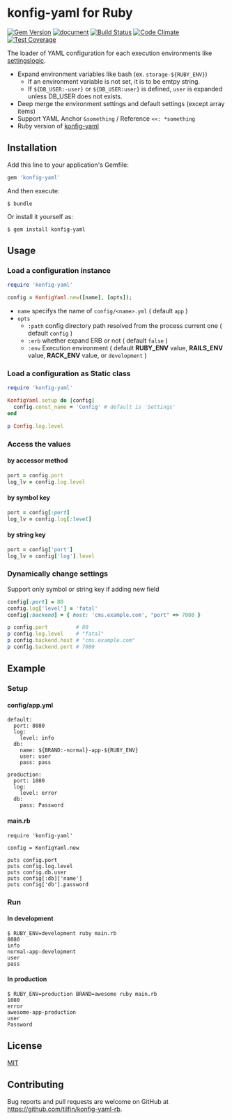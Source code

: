 # konfig-yaml for Ruby

[![Gem Version](https://badge.fury.io/rb/konfig-yaml.svg)](https://badge.fury.io/rb/konfig-yaml)
[![document](https://img.shields.io/badge/document-1.0.0-green.svg)](http://www.rubydoc.info/gems/konfig-yaml/)
[![Build Status](https://travis-ci.org/tilfin/konfig-yaml-rb.svg?branch=master)](https://travis-ci.org/tilfin/konfig-yaml-rb)
[![Code Climate](https://codeclimate.com/github/tilfin/konfig-yaml-rb/badges/gpa.svg)](https://codeclimate.com/github/tilfin/konfig-yaml-rb)
[![Test Coverage](https://codeclimate.com/github/tilfin/konfig-yaml-rb/badges/coverage.svg)](https://codeclimate.com/github/tilfin/konfig-yaml-rb/coverage)

The loader of YAML configuration for each execution environments like [settingslogic](https://github.com/settingslogic/settingslogic).

- Expand environment variables like bash (ex. `storage-${RUBY_ENV}`)
    - If an environment variable is not set, it is to be emtpy string.
    - If `${DB_USER:-user}` or `${DB_USER:user}` is defined, `user` is expanded unless DB_USER does not exists.
- Deep merge the environment settings and default settings (except array items)
- Support YAML Anchor `&something` / Reference `<<: *something`
- Ruby version of [konfig-yaml](https://github.com/tilfin/konfig-yaml)

## Installation

Add this line to your application's Gemfile:

```ruby
gem 'konfig-yaml'
```

And then execute:

    $ bundle

Or install it yourself as:

    $ gem install konfig-yaml

## Usage

### Load a configuration instance

```ruby
require 'konfig-yaml'

config = KonfigYaml.new([name], [opts]);
```

* `name` specifys the name of `config/<name>.yml` ( default `app` )
* `opts`
  * `:path` config directory path resolved from the process current one ( default `config` )
  * `:erb` whether expand ERB or not ( default `false` )
  * `:env` Execution environment ( default **RUBY_ENV** value, **RAILS_ENV** value, **RACK_ENV** value, or `development` )

### Load a configuration as Static class

```ruby
require 'konfig-yaml'

KonfigYaml.setup do |config|
  config.const_name = 'Config' # default is 'Settings'
end

p Config.log.level
```

### Access the values

#### by accessor method

```ruby
port = config.port
log_lv = config.log.level
```

#### by symbol key

```ruby
port = config[:port]
log_lv = config.log[:level]
```

#### by string key

```ruby
port = config['port']
log_lv = config['log'].level
```

### Dynamically change settings

Support only symbol or string key if adding new field

```ruby
config[:port] = 80
config.log['level'] = 'fatal'
config[:backend] = { host: 'cms.example.com', "port" => 7080 }

p config.port         # 80
p config.log.level    # "fatal"
p config.backend.host # "cms.example.com"
p config.backend.port # 7080
```

## Example

### Setup

#### config/app.yml

```
default:
  port: 8080
  log:
    level: info
  db:
    name: ${BRAND:-normal}-app-${RUBY_ENV}
    user: user
    pass: pass

production:
  port: 1080
  log:
    level: error
  db:
    pass: Password
```

#### main.rb

```
require 'konfig-yaml'

config = KonfigYaml.new

puts config.port
puts config.log.level
puts config.db.user
puts config[:db]['name']
puts config['db'].password
```

### Run

#### In development

```
$ RUBY_ENV=development ruby main.rb
8080
info
normal-app-development
user
pass
```

#### In production

```
$ RUBY_ENV=production BRAND=awesome ruby main.rb
1080
error
awesome-app-production
user
Password
```

## License

  [MIT](LICENSE)

## Contributing

Bug reports and pull requests are welcome on GitHub at https://github.com/tilfin/konfig-yaml-rb.
